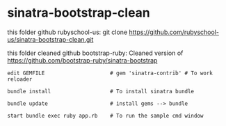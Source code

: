 sinatra-bootstrap-clean
=======================

this folder github rubyschool-us:
git clone https://github.com/rubyschool-us/sinatra-bootstrap-clean.git

this folder cleaned github bootstrap-ruby: 
Cleaned version of https://github.com/bootstrap-ruby/sinatra-bootstrap

	
    edit GEMFILE                     # gem 'sinatra-contrib' # To work reloader

    bundle install                   # To install sinatra bundle

    bundle update                    # install gems --> bundle

    start bundle exec ruby app.rb    # To run the sample cmd window